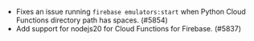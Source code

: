 - Fixes an issue running `firebase emulators:start` when Python Cloud Functions directory path has spaces. (#5854)
- Add support for nodejs20 for Cloud Functions for Firebase. (#5837)
